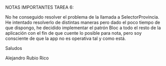 NOTAS IMPORTANTES TAREA 6:

No he conseguido resolver el problema de la llamada a SelectorProvincia. He intentado resolverlo de distintas maneras pero 
dado el poco tiempo de que dispongo, he decidido implementar el patrón Bloc a todo el resto de la 
aplicación con el fin de que cuente lo posible para nota, pero soy consciente de que la app no es operativa tal y como está.

Saludos

Alejandro Rubio Rico
